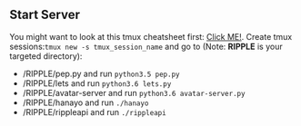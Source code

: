## Start Server

You might want to look at this tmux cheatsheet first: <a href=https://tmuxcheatsheet.com/>Click ME!</a>. Create tmux sessions:`tmux new -s tmux_session_name` and go to (Note: **RIPPLE** is your targeted directory):

- /RIPPLE/pep.py and run `python3.5 pep.py`
- /RIPPLE/lets and run `python3.6 lets.py`
- /RIPPLE/avatar-server and run `python3.6 avatar-server.py`
- /RIPPLE/hanayo and run `./hanayo`
- /RIPPLE/rippleapi and run `./rippleapi`
